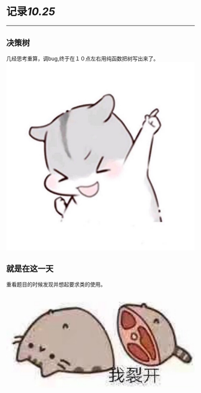 记录*10.25*
===

---

决策树
---

几经思考重算，调bug,终于在１０点左右用纯函数把树写出来了。
![YEAH](yeah.jpeg)

就是在**这一天**
---
重看题目的时候发现并想起要求类的使用。
![裂开](liekai.jpeg)